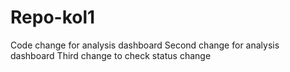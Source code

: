 # Repo-kol1
Code change for analysis dashboard
Second change for analysis dashboard
Third change to check status change
